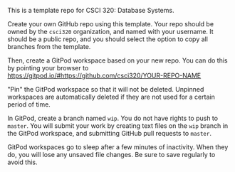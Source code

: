 This is a template repo for CSCI 320: Database Systems.

Create your own GitHub repo using this template. Your repo should be owned by the `csci320` organization, and named with your username. It should be a public repo, and you should select the option to copy all branches from the template.

Then, create a GitPod workspace based on your new repo. You can do this by pointing your browser to https://gitpod.io/#https://github.com/csci320/YOUR-REPO-NAME

"Pin" the GitPod workspace so that it will not be deleted. Unpinned workspaces are automatically deleted if they are not used for a certain period of time.

In GitPod, create a branch named `wip`. You do not have rights to push to `master`. You will submit your work by creating text files on the `wip` branch in the GitPod workspace, and submitting GitHub pull requests to `master`. 

GitPod workspaces go to sleep after a few minutes of inactivity. When they do, you will lose any unsaved file changes. Be sure to save regularly to avoid this.
